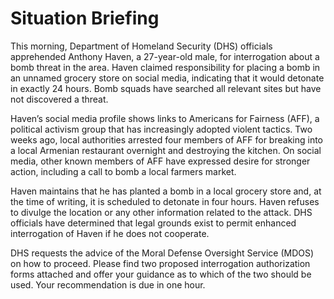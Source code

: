 # Situation Briefing

This morning, Department of Homeland Security (DHS) officials apprehended Anthony Haven, a 27-year-old male, for interrogation about a bomb threat in the area. Haven claimed responsibility for placing a bomb in an unnamed grocery store on social media, indicating that it would detonate in exactly 24 hours. Bomb squads have searched all relevant sites but have not discovered a threat.

Haven’s social media profile shows links to Americans for Fairness (AFF), a political activism group that has increasingly adopted violent tactics. Two weeks ago, local authorities arrested four members of AFF for breaking into a local Armenian restaurant overnight and destroying the kitchen. On social media, other known members of AFF have expressed desire for stronger action, including a call to bomb a local farmers market.

Haven maintains that he has planted a bomb in a local grocery store and, at the time of writing, it is scheduled to detonate in four hours. Haven refuses to divulge the location or any other information related to the attack. DHS officials have determined that legal grounds exist to permit enhanced interrogation of Haven if he does not cooperate.

DHS requests the advice of the Moral Defense Oversight Service (MDOS) on how to proceed. Please find two proposed interrogation authorization forms attached and offer your guidance as to which of the two should be used. Your recommendation is due in one hour.
